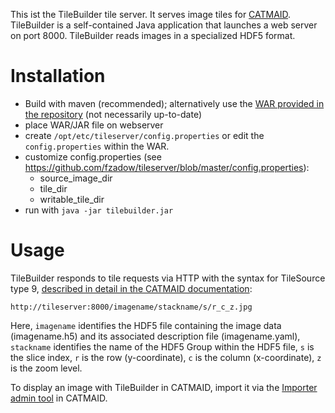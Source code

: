 
This ist the TileBuilder tile server. It serves image tiles for [CATMAID](https://github.com/catmaid/CATMAID). TileBuilder is a self-contained Java application that launches a web server on port 8000. TileBuilder reads images in a specialized HDF5 format.

# Installation

* Build with maven (recommended); alternatively use the [WAR provided in the repository](https://github.com/fzadow/tileserver/tree/master/target) (not necessarily up-to-date)
* place WAR/JAR file on webserver
* create `/opt/etc/tileserver/config.properties` or edit the `config.properties` within the WAR.
* customize config.properties (see https://github.com/fzadow/tileserver/blob/master/config.properties):
	* source_image_dir
	* tile_dir
	* writable_tile_dir
* run with `java -jar tilebuilder.jar`

# Usage

TileBuilder responds to tile requests via HTTP with the syntax for TileSource type 9, [described in detail in the CATMAID documentation](http://catmaid.readthedocs.io/en/stable/tile_sources.html):

```
http://tileserver:8000/imagename/stackname/s/r_c_z.jpg
```

Here, `imagename` identifies the HDF5 file containing the image data (imagename.h5) and its associated description file (imagename.yaml),
`stackname` identifies the name of the HDF5 Group within the HDF5 file,
`s` is the slice index,
`r` is the row (y-coordinate),
`c` is the column (x-coordinate),
`z` is the zoom level.

To display an image with TileBuilder in CATMAID, import it via the [Importer admin tool](http://catmaid.readthedocs.io/en/stable/importing_data.html) in CATMAID.
